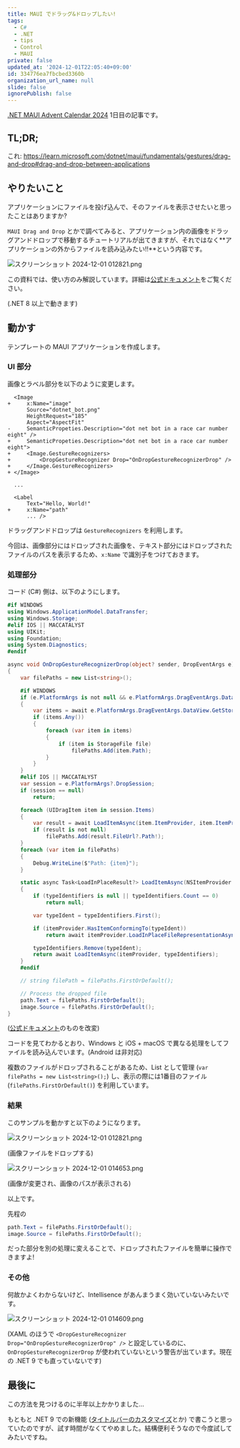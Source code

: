 ```yaml
---
title: MAUI でドラッグ&ドロップしたい!
tags:
  - C#
  - .NET
  - tips
  - Control
  - MAUI
private: false
updated_at: '2024-12-01T22:05:40+09:00'
id: 334776ea7fbcbed3360b
organization_url_name: null
slide: false
ignorePublish: false
---
```


[.NET MAUI Advent Calendar 2024](https://qiita.com/advent-calendar/2024/dotnetmaui) 1日目の記事です。

## TL;DR;

これ: https://learn.microsoft.com/dotnet/maui/fundamentals/gestures/drag-and-drop#drag-and-drop-between-applications

## やりたいこと

アプリケーションにファイルを投げ込んで、そのファイルを表示させたいと思ったことはありますか?

`MAUI Drag and Drop` とかで調べてみると、アプリケーション内の画像をドラッグアンドドロップで移動するチュートリアルが出てきますが、それではなく**アプリケーションの外からファイルを読み込みたい!!**という内容です。

![スクリーンショット 2024-12-01 012821.png](https://qiita-image-store.s3.ap-northeast-1.amazonaws.com/0/2769460/9586a72e-bfdd-2b32-edab-846d4edf15a9.png)

この資料では、使い方のみ解説しています。詳細は[公式ドキュメント](https://learn.microsoft.com/dotnet/maui/fundamentals/gestures/drag-and-drop#drag-and-drop-between-applications)をご覧ください。

(.NET 8 以上で動きます)

## 動かす

テンプレートの MAUI アプリケーションを作成します。

### UI 部分

画像とラベル部分を以下のように変更します。

<!--
![スクリーンショット 2024-12-01 012935.png](https://qiita-image-store.s3.ap-northeast-1.amazonaws.com/0/2769460/9cfc47bc-9138-0bba-809a-521fc4a8752a.png)
![スクリーンショット 2024-12-01 014521.png](https://qiita-image-store.s3.ap-northeast-1.amazonaws.com/0/2769460/1760c1c7-7a79-84a7-b7cc-ff756e09fe36.png)
-->

```diff_xml
  <Image
+     x:Name="image"
      Source="dotnet_bot.png"
      HeightRequest="185"
      Aspect="AspectFit"
-     SemanticPropeties.Description="dot net bot in a race car number eight" />
+     SemanticPropeties.Description="dot net bot in a race car number eight">
+     <Image.GestureRecognizers>
+         <DropGestureRecognizer Drop="OnDropGestureRecognizerDrop" />
+     </Image.GestureRecognizers>
+ </Image>

  ...

  <Label
      Text="Hello, World!"
+     x:Name="path"
      ... />
```

ドラッグアンドドロップは `GestureRecognizers` を利用します。

今回は、画像部分にはドロップされた画像を、テキスト部分にはドロップされたファイルのパスを表示するため、`x:Name` で識別子をつけておきます。

### 処理部分

コード (C#) 側は、以下のようにします。

<!--
![unnamed.png](https://qiita-image-store.s3.ap-northeast-1.amazonaws.com/0/2769460/de6ce7f7-8901-b2e2-78ba-64a54c37ed72.png)
-->

```cs
#if WINDOWS
using Windows.ApplicationModel.DataTransfer;
using Windows.Storage;
#elif IOS || MACCATALYST
using UIKit;
using Foundation;
using System.Diagnostics;
#endif

async void OnDropGestureRecognizerDrop(object? sender, DropEventArgs e)
{
    var filePaths = new List<string>();

    #if WINDOWS
    if (e.PlatformArgs is not null && e.PlatformArgs.DragEventArgs.DataView.Contains(StandardDataFormats.StorageItems))
    {
        var items = await e.PlatformArgs.DragEventArgs.DataView.GetStorageItemsAsync();
        if (items.Any())
        {
            foreach (var item in items)
            {
                if (item is StorageFile file)
                    filePaths.Add(item.Path);
            }
        }
    }
    #elif IOS || MACCATALYST
    var session = e.PlatformArgs?.DropSession;
    if (session == null)
        return;

    foreach (UIDragItem item in session.Items)
    {
        var result = await LoadItemAsync(item.ItemProvider, item.ItemProvider.RegisteredTypeIdentifiers.ToList());
        if (result is not null)
            filePaths.Add(result.FileUrl?.Path!);
    }
    foreach (var item in filePaths)
    {
        Debug.WriteLine($"Path: {item}");
    }

    static async Task<LoadInPlaceResult?> LoadItemAsync(NSItemProvider itemProvider, List<string> typeIdentifiers)
    {
        if (typeIdentifiers is null || typeIdentifiers.Count == 0)
            return null;

        var typeIdent = typeIdentifiers.First();

        if (itemProvider.HasItemConformingTo(typeIdent))
            return await itemProvider.LoadInPlaceFileRepresentationAsync(typeIdent);

        typeIdentifiers.Remove(typeIdent);
        return await LoadItemAsync(itemProvider, typeIdentifiers);
    }
    #endif

    // string filePath = filePaths.FirstOrDefault();

    // Process the dropped file
    path.Text = filePaths.FirstOrDefault();
    image.Source = filePaths.FirstOrDefault();
}
```

([公式ドキュメント](https://learn.microsoft.com/dotnet/maui/fundamentals/gestures/drag-and-drop#drag-and-drop-between-applications)のものを改変)

コードを見てわかるとおり、Windows と iOS + macOS で異なる処理をしてファイルを読み込んでいます。(Android は非対応)

複数のファイルがドロップされることがあるため、List として管理 (`var filePaths = new List<string>();`) し、表示の際には1番目のファイル (`filePaths.FirstOrDefault()`) を利用しています。

### 結果

このサンプルを動かすと以下のようになります。

![スクリーンショット 2024-12-01 012821.png](https://qiita-image-store.s3.ap-northeast-1.amazonaws.com/0/2769460/9586a72e-bfdd-2b32-edab-846d4edf15a9.png)

(画像ファイルをドロップする)

![スクリーンショット 2024-12-01 014653.png](https://qiita-image-store.s3.ap-northeast-1.amazonaws.com/0/2769460/9a4d94ee-e654-a205-ecf6-d719bad36047.png)

(画像が変更され、画像のパスが表示される)

以上です。

先程の

```cs
path.Text = filePaths.FirstOrDefault();
image.Source = filePaths.FirstOrDefault();
```

だった部分を別の処理に変えることで、ドロップされたファイルを簡単に操作できますよ!

### その他

何故かよくわからないけど、Intellisence があんまうまく効いていないみたいです。

![スクリーンショット 2024-12-01 014609.png](https://qiita-image-store.s3.ap-northeast-1.amazonaws.com/0/2769460/daa9e177-7293-3ed4-3596-2b93cfd621ea.png)

(XAML のほうで `<DropGestureRecognizer Drop="OnDropGestureRecognizerDrop" />` と設定しているのに、`OnDropGestureRecognizerDrop` が使われていないという警告が出ています。現在の .NET 9 でも直っていないです)

## 最後に

この方法を見つけるのに半年以上かかりました…

もともと .NET 9 での新機能 ([タイトルバーのカスタマイズ](https://learn.microsoft.com/dotnet/maui/whats-new/dotnet-9?view=net-maui-9.0#titlebar-for-windows)とか) で書こうと思っていたのですが、試す時間がなくてやめました。結構便利そうなので今度試してみたいですね。
